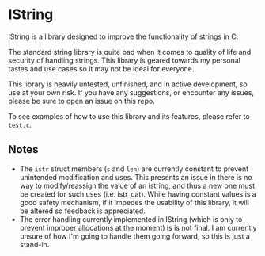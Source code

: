 # IString
IString is a library designed to improve the functionality of strings in C.

The standard string library is quite bad when it comes to quality of life and security
of handling strings. This library is geared towards my personal tastes and use cases 
so it may not be ideal for everyone. 

This library is heavily untested, unfinished, and in active development, so use at your own risk. If you have any suggestions,
or encounter any issues, please be sure to open an issue on this repo. 

To see examples of how to use this library and its features, please refer to `test.c`.

## Notes
- The `istr` struct members (`s` and `len`) are currently constant to prevent unintended modification and uses.
This presents an issue in there is no way to modify/reassign the value of an istring, and thus a new one must be
created for such uses (i.e. istr_cat). While having constant values is a good safety mechanism, if it impedes the 
usability of this library, it will be altered so feedback is appreciated. 
- The error handling currently implemented in IString (which is only to prevent improper allocations at the moment) is
is not final. I am currently unsure of how I'm going to handle them going forward, so this is just a stand-in. 